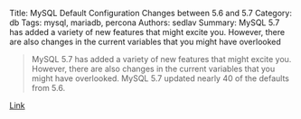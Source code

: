 Title: MySQL Default Configuration Changes between 5.6 and 5.7
Category: db
Tags: mysql, mariadb, percona
Authors: sedlav
Summary: MySQL 5.7 has added a variety of new features that might excite you. However, there are also changes in the current variables that you might have overlooked

> MySQL 5.7 has added a variety of new features that might excite you. However, there are also changes in the current variables that you might have overlooked. MySQL 5.7 updated nearly 40 of the defaults from 5.6.

[Link](https://www.percona.com/blog/2016/09/13/proxysql-and-mha-integration/)
